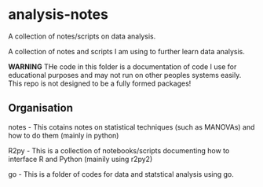 # analysis-notes

A collection of notes/scripts on data analysis.

A collection of notes and scripts I am using to further learn data analysis.

**WARNING** THe code in this folder is a documentation of code I use for educational purposes and may not run on other peoples systems easily. This repo is not designed to be a fully formed packages!

## Organisation

notes - This cotains notes on statistical techniques (such as MANOVAs) and how to do them (mainly in python)

R2py - This is a collection of notebooks/scripts documenting how to interface R and Python (mainily using r2py2) 

go - This is a folder of codes for data and statstical analysis using go. 
